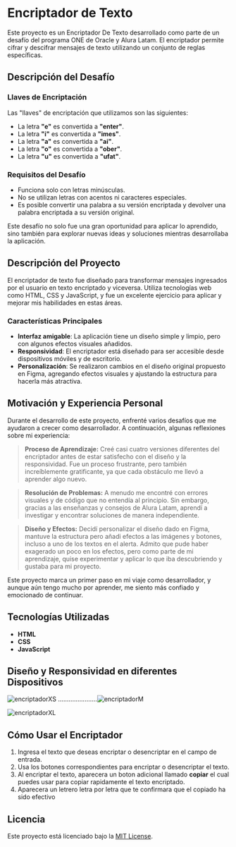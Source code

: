 # Encriptador de Texto

Este proyecto es un Encriptador De Texto desarrollado como parte de un desafío del programa ONE de Oracle y Alura Latam. El encriptador permite cifrar y descifrar mensajes de texto utilizando un conjunto de reglas específicas.

## Descripción del Desafío

### Llaves de Encriptación

Las "llaves" de encriptación que utilizamos son las siguientes:

- La letra **"e"** es convertida a **"enter"**.
- La letra **"i"** es convertida a **"imes"**.
- La letra **"a"** es convertida a **"ai"**.
- La letra **"o"** es convertida a **"ober"**.
- La letra **"u"** es convertida a **"ufat"**.

### Requisitos del Desafío

- Funciona solo con letras minúsculas.
- No se utilizan letras con acentos ni caracteres especiales.
- Es posible convertir una palabra a su versión encriptada y devolver una palabra encriptada a su versión original.

Este desafío no solo fue una gran oportunidad para aplicar lo aprendido, sino también para explorar nuevas ideas y soluciones mientras desarrollaba la aplicación.

## Descripción del Proyecto

El encriptador de texto fue diseñado para transformar mensajes ingresados por el usuario en texto encriptado y viceversa. Utiliza tecnologías web como HTML, CSS y JavaScript, y fue un excelente ejercicio para aplicar y mejorar mis habilidades en estas áreas.

### Características Principales

- **Interfaz amigable**: La aplicación tiene un diseño simple y limpio, pero con algunos efectos visuales añadidos.
- **Responsividad**: El encriptador está diseñado para ser accesible desde dispositivos móviles y de escritorio.
- **Personalización**: Se realizaron cambios en el diseño original propuesto en Figma, agregando efectos visuales y ajustando la estructura para hacerla más atractiva.

## Motivación y Experiencia Personal

Durante el desarrollo de este proyecto, enfrenté varios desafíos que me ayudaron a crecer como desarrollador. A continuación, algunas reflexiones sobre mi experiencia:

> **Proceso de Aprendizaje:** Creé casi cuatro versiones diferentes del encriptador antes de estar satisfecho con el diseño y la responsividad. Fue un proceso frustrante, pero también increíblemente gratificante, ya que cada obstáculo me llevó a aprender algo nuevo.

> **Resolución de Problemas:** A menudo me encontré con errores visuales y de código que no entendía al principio. Sin embargo, gracias a las enseñanzas y consejos de Alura Latam, aprendí a investigar y encontrar soluciones de manera independiente.

> **Diseño y Efectos:** Decidí personalizar el diseño dado en Figma, mantuve la estructura pero añadi efectos a las imágenes y botones, incluso a uno de los textos en el alerta. Admito que pude haber exagerado un poco en los efectos, pero como parte de mi aprendizaje, quise experimentar y aplicar lo que iba descubriendo y gustaba para mi proyecto.

Este proyecto marca un primer paso en mi viaje como desarrollador, y aunque aún tengo mucho por aprender, me siento más confiado y emocionado de continuar.

## Tecnologías Utilizadas

- **HTML**
- **CSS**
- **JavaScript**

## Diseño y Responsividad en diferentes Dispositivos

![encriptadorXS](https://github.com/user-attachments/assets/c3521276-5368-4277-adbe-5243eef23494) ......................![encriptadorM](https://github.com/user-attachments/assets/7175a9e3-1b55-4426-a8a2-12fed211c51c)

![encriptadorXL](https://github.com/user-attachments/assets/b4b10c36-c2e0-435e-bc69-82682e4ffc02)

## Cómo Usar el Encriptador

1. Ingresa el texto que deseas encriptar o desencriptar en el campo de entrada.
2. Usa los botones correspondientes para encriptar o desencriptar el texto.
3. Al encriptar el texto, aparecera un boton adicional llamado **copiar** el cual puedes usar para copiar rapidamente el texto encriptado.
4. Aparecera un letrero letra por letra que te confirmara que el copiado ha sido efectivo 

## Licencia

Este proyecto está licenciado bajo la [MIT License](LICENSE).
